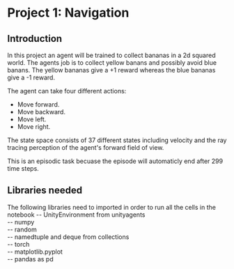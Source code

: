 # Project 1: Navigation

## Introduction
In this project an agent will be trained to collect bananas in a 2d squared world. The agents job is to collect yellow banans and possibly avoid blue banans. The yellow bananas give a +1 reward whereas the blue bananas give a -1 reward.

The agent can take four different actions:
- Move forward.
- Move backward.
- Move left.
- Move right.

The state space consists of 37 different states including velocity and the ray tracing perception of the agent's forward field of view. 

This is an episodic task becuase the episode will automaticly end after 299 time steps.

## Libraries needed
The following libraries need to imported in order to run all the cells in the notebook
-- UnityEnvironment from unityagents  
-- numpy  
-- random  
-- namedtuple and deque from collections  
-- torch  
-- matplotlib.pyplot  
-- pandas as pd  
